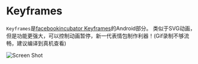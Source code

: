 # Keyframes

`Keyframes`是[facebookincubator Keyframes](https://github.com/facebookincubator/Keyframes)的Android部分。
类似于SVG动画，但是功能更强大，可以控制动画暂停，新一代表情包制作利器！(Gif录制不够流畅，建议编译到真机查看)


![Screen Shot](https://github.com/yuger/Keyframes/blob/master/art/screenShot.gif)
